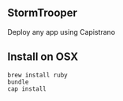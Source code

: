 ## StormTrooper

Deploy any app using Capistrano

## Install on OSX

```
brew install ruby
bundle
cap install
```
